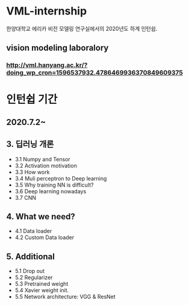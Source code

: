 # VML-internship
 한양대학교 에리카 비전 모델링 연구실에서의 2020년도 하계 인턴쉽.
## vision modeling laboralory 
### http://vml.hanyang.ac.kr/?doing_wp_cron=1596537932.4786469936370849609375
# 인턴쉽 기간
## 2020.7.2~
## 3. 딥러닝 개론
* 3.1 Numpy and Tensor
* 3.2 Activation motivation
* 3.3 How work
* 3.4 Muli perceptron to Deep learning
* 3.5 Why training NN is difficult?
* 3.6 Deep learning nowadays
* 3.7 CNN
## 4. What we need?
* 4.1 Data loader
* 4.2 Custom Data loader
## 5. Additional 
* 5.1 Drop out
* 5.2 Regularizer
* 5.3 Pretrained weight
* 5.4 Xavier weight init.
* 5.5 Network architecture: VGG & ResNet
